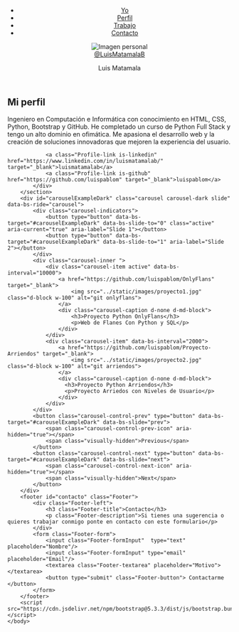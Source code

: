 <!DOCTYPE html>
<html lang="es">
    <head>
        <title>Portafolio</title>
        <meta charset="UTF-8"/>
        <link href='http://fonts.googleapis.com/css?family=Open+Sans:400italic,400,700,300' rel='stylesheet' type='text/css'>
        <link href="https://cdn.jsdelivr.net/npm/bootstrap@5.3.3/dist/css/bootstrap.min.css" rel="stylesheet" integrity="sha384-QWTKZyjpPEjISv5WaRU9OFeRpok6YctnYmDr5pNlyT2bRjXh0JMhjY6hW+ALEwIH" crossorigin="anonymous">
        <link rel="stylesheet" href="estilos.css">
        <link rel="stylesheet" href="static/css/normalize.css">
    </head>
    <body>
        <header id="yo" class="Header">
            <nav class="MainMenu">
                <ul class="MainMenu-list">
                    <li class="MainMenu-item">
                        <a class="MainMenu-link" href="#yo">Yo</a>
                    </li>
                    <li class="MainMenu-item">
                        <a class="MainMenu-link" href="#perfil">Perfil</a>
                    </li>
                    <li class="MainMenu-item">
                        <a class="MainMenu-link" href="#trabajos">Trabajo</a>
                    </li>
                    <li class="MainMenu-item">
                        <a class="MainMenu-link" href="#contacto">Contacto</a>
                    </li>
                </ul>
            </nav>
            <figure class="Header-imageContainer">
                <img src="../static/images/avatar.jpg" alt="Imagen personal" class="Header-image"/>
                <figcaption class="Header-imageDescription">
                    <a class="Header-link" href="https://www.linkedin.com/in/luismatamalab/" target="_black">@LuisMatamalaB</a>
                </figcaption>
            </figure>
            <p class="Header-name" >Luis Matamala</p>
        </header>
        <section id="perfil" class="Profile">
            <div class="u-containerDefault">
                <h2 class="Profile-title u-title">Mi perfil</h2>
                <p class="Profile-description">
                    Ingeniero en Computación e Informática con conocimiento en HTML, CSS, Python, Bootstrap y GitHub. 
                    He completado un curso de Python Full Stack y tengo un alto dominio en ofimática. 
                    Me apasiona el desarrollo web y la creación de soluciones innovadoras que mejoren la experiencia del usuario.
                </p>
                
                <a class="Profile-link is-linkedin" href="https://www.linkedin.com/in/luismatamalab/" target="_blank">luismatamalab</a>
                <a class="Profile-link is-github" href="https://github.com/luispablom" target="_blank">luispablom</a>
            </div>
        </section>
        <div id="carouselExampleDark" class="carousel carousel-dark slide" data-bs-ride="carousel">
            <div class="carousel-indicators">
                <button type="button" data-bs-target="#carouselExampleDark" data-bs-slide-to="0" class="active" aria-current="true" aria-label="Slide 1"></button>
                <button type="button" data-bs-target="#carouselExampleDark" data-bs-slide-to="1" aria-label="Slide 2"></button>
            </div>
            <div class="carousel-inner ">
                <div class="carousel-item active" data-bs-interval="10000">
                    <a href="https://github.com/luispablom/OnlyFlans" target="_blank">
                        <img src="../static/images/proyecto1.jpg" class="d-block w-100" alt="git onlyflans">
                    </a>
                    <div class="carousel-caption d-none d-md-block">
                        <h3>Proyecto Python OnlyFlans</h3>
                        <p>Web de Flanes Con Python y SQL</p>
                    </div>
                </div>
                <div class="carousel-item" data-bs-interval="2000">
                    <a href="https://github.com/luispablom/Proyecto-Arriendos" target="_blank">
                        <img src="../static/images/proyecto2.jpg" class="d-block w-100" alt="git arriendos">
                    </a>
                    <div class="carousel-caption d-none d-md-block">
                      <h3>Proyecto Python Arriendos</h3>
                      <p>Proyecto Arriedos con Niveles de Usuario</p>
                    </div>
                </div>
            </div>
            <button class="carousel-control-prev" type="button" data-bs-target="#carouselExampleDark" data-bs-slide="prev">
                <span class="carousel-control-prev-icon" aria-hidden="true"></span>
                <span class="visually-hidden">Previous</span>
            </button>
            <button class="carousel-control-next" type="button" data-bs-target="#carouselExampleDark" data-bs-slide="next">
                <span class="carousel-control-next-icon" aria-hidden="true"></span>
                <span class="visually-hidden">Next</span>
            </button>
        </div>
        <footer id="contacto" class="Footer">
            <div class="Footer-left">
                <h3 class="Footer-title">Contacto</h3>
                <p class="Footer-description">Si tienes una sugerencia o quieres trabajar conmigo ponte en contacto con este formulario</p>
            </div>
            <form class="Footer-form">
                <input class="Footer-formInput"  type="text" placeholder="Nombre"/>
                <input class="Footer-formInput" type="email" placeholder="Email"/>
                <textarea class="Footer-textarea" placeholder="Motivo"></textarea>
                <button type="submit" class="Footer-button"> Contactarme </button>
            </form>
        </footer>
        <script src="https://cdn.jsdelivr.net/npm/bootstrap@5.3.3/dist/js/bootstrap.bundle.min.js"></script>
    </body>
</html>
